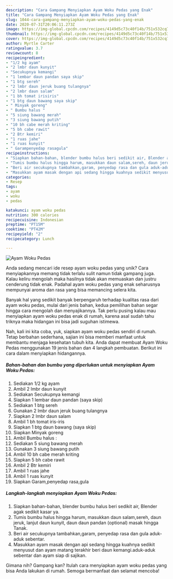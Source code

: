 ```yaml
---
description: "Cara Gampang Menyiapkan Ayam Woku Pedas yang Enak"
title: "Cara Gampang Menyiapkan Ayam Woku Pedas yang Enak"
slug: 1044-cara-gampang-menyiapkan-ayam-woku-pedas-yang-enak
date: 2020-07-31T20:06:11.273Z
image: https://img-global.cpcdn.com/recipes/4149d5c73c40f14b/751x532cq70/ayam-woku-pedas-foto-resep-utama.jpg
thumbnail: https://img-global.cpcdn.com/recipes/4149d5c73c40f14b/751x532cq70/ayam-woku-pedas-foto-resep-utama.jpg
cover: https://img-global.cpcdn.com/recipes/4149d5c73c40f14b/751x532cq70/ayam-woku-pedas-foto-resep-utama.jpg
author: Myrtle Carter
ratingvalue: 3.7
reviewcount: 8
recipeingredient:
- "1/2 kg ayam"
- "2 lmbr daun kunyit"
- "Secukupnya kemangi"
- "1 lembar daun pandan saya skip"
- "1 btg sereh"
- "2 lmbr daun jeruk buang tulangnya"
- "2 lmbr daun salam"
- "1 bh tomat irisiris"
- "1 btg daun bawang saya skip"
- " Minyak goreng"
- " Bumbu halus "
- "5 siung bawang merah"
- "3 siung bawang putih"
- "10 bh cabe merah kriting"
- "5 bh cabe rawit"
- "2 Btr kemiri"
- "1 ruas jahe"
- "1 ruas kunyit"
- " Garampenyedap rasagula"
recipeinstructions:
- "Siapkan bahan-bahan, blender bumbu halus beri sedikit air, Blender agak sedikit kasar ya."
- "Tumis bumbu halus hingga harum, masukkan daun salam,sereh, daun jeruk, lanjut daun kunyit, daun daun pandan (optional) masak hingga Tanak."
- "Beri air secukupnya tambahkan,garam, penyedap rasa dan gula aduk-aduk sebentar."
- "Masukkan ayam masak dengan api sedang hingga kuahnya sedikit menyusut dan ayam matang terakhir beri daun kemangi.aduk-aduk sebentar dan ayam siap di sajikan."
categories:
- Resep
tags:
- ayam
- woku
- pedas

katakunci: ayam woku pedas 
nutrition: 300 calories
recipecuisine: Indonesian
preptime: "PT15M"
cooktime: "PT42M"
recipeyield: "2"
recipecategory: Lunch

---
```



![Ayam Woku Pedas](https://img-global.cpcdn.com/recipes/4149d5c73c40f14b/751x532cq70/ayam-woku-pedas-foto-resep-utama.jpg)

Anda sedang mencari ide resep ayam woku pedas yang unik? Cara menyiapkannya memang tidak terlalu sulit namun tidak gampang juga. Kalau keliru mengolah maka hasilnya tidak akan memuaskan dan justru cenderung tidak enak. Padahal ayam woku pedas yang enak seharusnya mempunyai aroma dan rasa yang bisa memancing selera kita.



Banyak hal yang sedikit banyak berpengaruh terhadap kualitas rasa dari ayam woku pedas, mulai dari jenis bahan, kedua pemilihan bahan segar hingga cara mengolah dan menyajikannya. Tak perlu pusing kalau mau menyiapkan ayam woku pedas enak di rumah, karena asal sudah tahu triknya maka hidangan ini bisa jadi suguhan istimewa.


Nah, kali ini kita coba, yuk, siapkan ayam woku pedas sendiri di rumah. Tetap berbahan sederhana, sajian ini bisa memberi manfaat untuk membantu menjaga kesehatan tubuh kita. Anda dapat membuat Ayam Woku Pedas menggunakan 19 jenis bahan dan 4 langkah pembuatan. Berikut ini cara dalam menyiapkan hidangannya.

<!--inarticleads1-->

##### Bahan-bahan dan bumbu yang diperlukan untuk menyiapkan Ayam Woku Pedas:

1. Sediakan 1/2 kg ayam
1. Ambil 2 lmbr daun kunyit
1. Sediakan Secukupnya kemangi
1. Siapkan 1 lembar daun pandan (saya skip)
1. Sediakan 1 btg sereh
1. Gunakan 2 lmbr daun jeruk buang tulangnya
1. Siapkan 2 lmbr daun salam
1. Ambil 1 bh tomat iris-iris
1. Siapkan 1 btg daun bawang (saya skip)
1. Siapkan  Minyak goreng
1. Ambil  Bumbu halus :
1. Sediakan 5 siung bawang merah
1. Gunakan 3 siung bawang putih
1. Ambil 10 bh cabe merah kriting
1. Siapkan 5 bh cabe rawit
1. Ambil 2 Btr kemiri
1. Ambil 1 ruas jahe
1. Ambil 1 ruas kunyit
1. Siapkan  Garam,penyedap rasa,gula




<!--inarticleads2-->

##### Langkah-langkah menyiapkan Ayam Woku Pedas:

1. Siapkan bahan-bahan, blender bumbu halus beri sedikit air, Blender agak sedikit kasar ya.
1. Tumis bumbu halus hingga harum, masukkan daun salam,sereh, daun jeruk, lanjut daun kunyit, daun daun pandan (optional) masak hingga Tanak.
1. Beri air secukupnya tambahkan,garam, penyedap rasa dan gula aduk-aduk sebentar.
1. Masukkan ayam masak dengan api sedang hingga kuahnya sedikit menyusut dan ayam matang terakhir beri daun kemangi.aduk-aduk sebentar dan ayam siap di sajikan.




Gimana nih? Gampang kan? Itulah cara menyiapkan ayam woku pedas yang bisa Anda lakukan di rumah. Semoga bermanfaat dan selamat mencoba!
